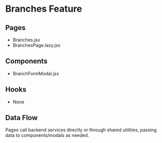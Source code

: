 # Branches Feature

## Pages
- Branches.jsx
- BranchesPage.lazy.jsx

## Components
- BranchFormModal.jsx

## Hooks
- None

## Data Flow
Pages call backend services directly or through shared utilities, passing data to components/modals as needed.
